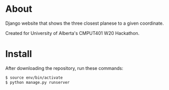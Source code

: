 # About
Django website that shows the three closest planese to a given coordinate.

Created for University of Alberta's CMPUT401 W20 Hackathon.

# Install
After downloading the repository, run these commands:
```bash
$ source env/bin/activate
$ python manage.py runserver
```
